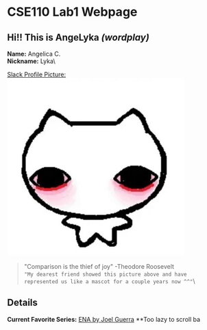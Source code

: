 # CSE110 Lab1 Webpage

## Hi!! This is AngeLyka *(wordplay)*

**Name:** Angelica C.\
**Nickname:** Lyka\

<ins>Slack Profile Picture:</ins>\
![Image](Images/profile_picture.jpg)
>"Comparison is the thief of joy" -Theodore Roosevelt\
`"My dearest friend showed this picture above and have represented us like a mascot for a couple years now ^^"`\

## Details
**Current Favorite Series:** [ENA by Joel Guerra](https://www.youtube.com/@JoelG)
**Too lazy to scroll ba


